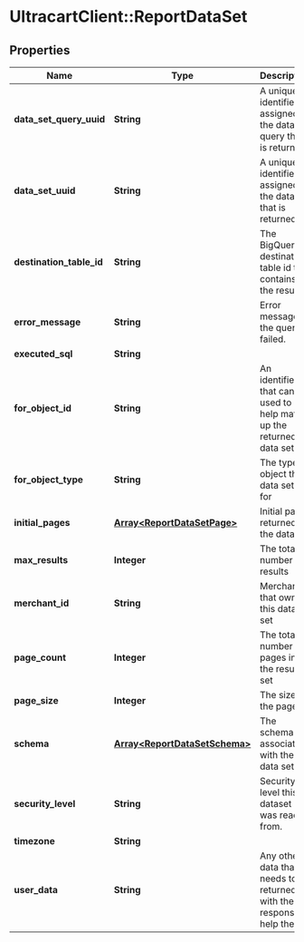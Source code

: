 # UltracartClient::ReportDataSet

## Properties
Name | Type | Description | Notes
------------ | ------------- | ------------- | -------------
**data_set_query_uuid** | **String** | A unique identifier assigned to the data set query that is returned. | [optional] 
**data_set_uuid** | **String** | A unique identifier assigned to the data set that is returned. | [optional] 
**destination_table_id** | **String** | The BigQuery destination table id that contains the result. | [optional] 
**error_message** | **String** | Error message if the query failed. | [optional] 
**executed_sql** | **String** |  | [optional] 
**for_object_id** | **String** | An identifier that can be used to help match up the returned data set | [optional] 
**for_object_type** | **String** | The type of object this data set is for | [optional] 
**initial_pages** | [**Array&lt;ReportDataSetPage&gt;**](ReportDataSetPage.md) | Initial pages returned in the dataset | [optional] 
**max_results** | **Integer** | The total number of results | [optional] 
**merchant_id** | **String** | Merchant that owns this data set | [optional] 
**page_count** | **Integer** | The total number of pages in the result set | [optional] 
**page_size** | **Integer** | The size of the pages | [optional] 
**schema** | [**Array&lt;ReportDataSetSchema&gt;**](ReportDataSetSchema.md) | The schema associated with the data set. | [optional] 
**security_level** | **String** | Security level this dataset was read from. | [optional] 
**timezone** | **String** |  | [optional] 
**user_data** | **String** | Any other data that needs to be returned with the response to help the UI | [optional] 


